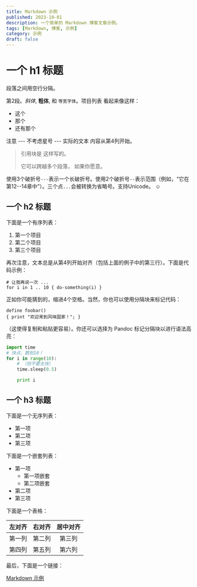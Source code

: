```yaml
---
title: Markdown 示例
published: 2023-10-01
description: 一个简单的 Markdown 博客文章示例。
tags: [Markdown, 博客, 示例]
category: 示例
draft: false
---
```


# 一个 h1 标题

段落之间用空行分隔。

第2段。_斜体_, **粗体**, 和 `等宽字体`。项目列表
看起来像这样：

- 这个
- 那个
- 还有那个

注意 --- 不考虑星号 --- 实际的文本
内容从第4列开始。

> 引用块是
> 这样写的。
>
>
> 它可以跨越多个段落，
> 如果你愿意。

使用3个破折号`---`表示一个长破折号。使用2个破折号`--`表示范围（例如，“它在第12--14章中”）。三个点`...`会被转换为省略号。支持Unicode。 ☺

## 一个 h2 标题

下面是一个有序列表：

1. 第一个项目
2. 第二个项目
3. 第三个项目

再次注意，文本总是从第4列开始对齐（包括上面的例子中的第三行）。下面是代码示例：

    # 让我再说一次 ...
    for i in 1 .. 10 { do-something(i) }

正如你可能猜到的，缩进4个空格。当然，你也可以使用分隔块来标记代码：



```
define foobar() 
{ print "欢迎来到风味国家！"; }
```


（这使得复制和粘贴更容易）。你还可以选择为 Pandoc 标记分隔块以进行语法高亮：

```python
import time
# 快点，数到10！
for i in range(10):
    # （但不要太快）
    time.sleep(0.5)

    print i
```
## 一个 h3 标题

下面是一个无序列表：

- 第一项
- 第二项
- 第三项

下面是一个嵌套列表：

- 第一项
    - 第一项嵌套
    - 第二项嵌套
- 第二项
- 第三项

下面是一个表格：

| 左对齐 | 右对齐 | 居中对齐 |
| ------ | -----: | :------: |
| 第一列 | 第二列 | 第三列   |
| 第四列 | 第五列 | 第六列   |

最后，下面是一个链接：

[Markdown 示例](https://117586431.github.io/markdown/)